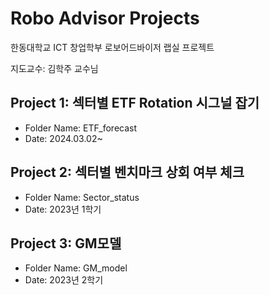 # Robo Advisor Projects

한동대학교 ICT 창업학부 로보어드바이저 랩실 프로젝트

지도교수: 김학주 교수님

## Project 1: 섹터별 ETF Rotation 시그널 잡기
- Folder Name: ETF_forecast
- Date: 2024.03.02~

## Project 2: 섹터별 벤치마크 상회 여부 체크
- Folder Name: Sector_status
- Date: 2023년 1학기

## Project 3: GM모델
- Folder Name: GM_model
- Date: 2023년 2학기


